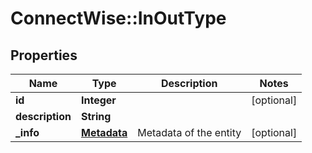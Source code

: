 # ConnectWise::InOutType

## Properties
Name | Type | Description | Notes
------------ | ------------- | ------------- | -------------
**id** | **Integer** |  | [optional] 
**description** | **String** |  | 
**_info** | [**Metadata**](Metadata.md) | Metadata of the entity | [optional] 


